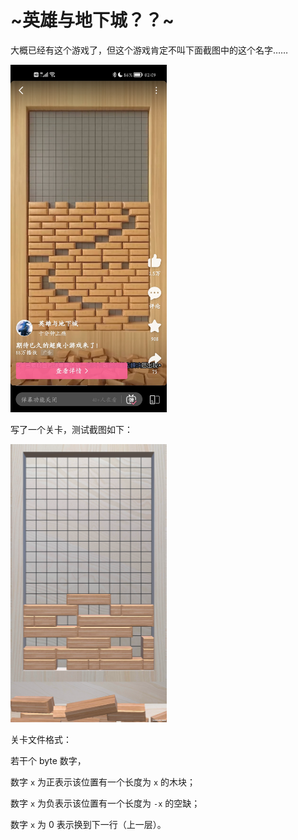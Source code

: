 # ~英雄与地下城？？~

大概已经有这个游戏了，但这个游戏肯定不叫下面截图中的这个名字……

<img src="Imgs/b.jpg" width="250">

写了一个关卡，测试截图如下：

<img src="Imgs/test.png" width="250">

关卡文件格式：

若干个 byte 数字，

数字 `x` 为正表示该位置有一个长度为 `x` 的木块；

数字 `x` 为负表示该位置有一个长度为 `-x` 的空缺；

数字 `x` 为 0 表示换到下一行（上一层）。
